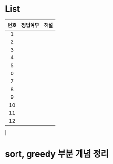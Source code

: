 # List
|번호|정답여부|해설|
|:---:|:---:|:---:|
|1|||
|2|||
|3|||
|4|||
|5|||
|6|||
|7|||
|8|||
|9|||
|10|||
|11|||
|12|||
|

# sort, greedy 부분 개념 정리
